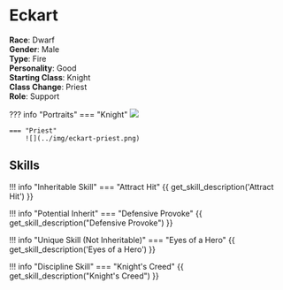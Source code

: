 # Eckart

**Race**: Dwarf  
**Gender**: Male  
**Type**: Fire  
**Personality**: Good  
**Starting Class**: Knight  
**Class Change**: Priest  
**Role**: Support

??? info "Portraits"
    === "Knight"
        ![](../img/eckart-knight.png)

    === "Priest"
        ![](../img/eckart-priest.png)

## Skills

!!! info "Inheritable Skill"
    === "Attract Hit"
        {{ get_skill_description('Attract Hit') }}

!!! info "Potential Inherit"
    === "Defensive Provoke"
        {{ get_skill_description("Defensive Provoke") }}

!!! info "Unique Skill (Not Inheritable)"
    === "Eyes of a Hero"
        {{ get_skill_description('Eyes of a Hero') }}
        
!!! info "Discipline Skill"
    === "Knight's Creed"
        {{ get_skill_description("Knight's Creed") }}
